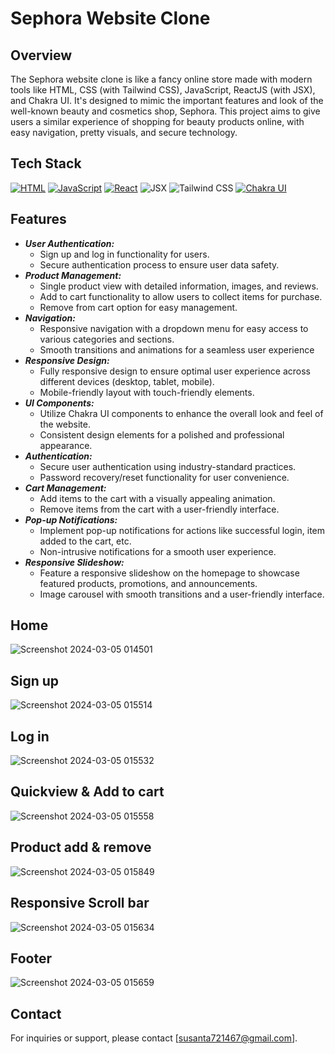 # Sephora Website Clone

## Overview
   The Sephora website clone is like a fancy online store made with modern tools like HTML, CSS (with Tailwind CSS), JavaScript, ReactJS (with JSX), and Chakra UI. It's designed to mimic the important features       and look of the well-known beauty and cosmetics shop, Sephora. This project aims to give users a similar experience of shopping for beauty products online, with easy navigation, pretty visuals, and secure         technology. 
  

## Tech Stack
[![HTML](https://img.shields.io/badge/HTML-%23E34F26.svg?style=for-the-badge&logo=html5&logoColor=white)](https://developer.mozilla.org/en-US/docs/Web/HTML)
[![JavaScript](https://img.shields.io/badge/JavaScript-%23F7DF1E.svg?style=for-the-badge&logo=javascript&logoColor=black)](https://developer.mozilla.org/en-US/docs/Web/JavaScript)
[![React](https://img.shields.io/badge/React-%2361DAFB.svg?style=for-the-badge&logo=react&logoColor=white)](https://reactjs.org/)
<img alt="JSX" src="https://img.shields.io/badge/JSX-%2300D8FF.svg?style=for-the-badge&logo=react&logoColor=white"/>
<img alt="Tailwind CSS" src="https://img.shields.io/badge/Tailwind_CSS-38B2AC?style=for-the-badge&logo=tailwind-css&logoColor=white"/>
[![Chakra UI](https://img.shields.io/badge/Chakra_UI-%23319795.svg?style=for-the-badge&logo=chakra-ui&logoColor=white)](https://chakra-ui.com/)


## Features
* ***User Authentication:***
  * Sign up and log in functionality for users.
  * Secure authentication process to ensure user data safety.
* ***Product Management:***
  * Single product view with detailed information, images, and reviews.
  * Add to cart functionality to allow users to collect items for purchase.
  * Remove from cart option for easy management.
* ***Navigation:***
   * Responsive navigation with a dropdown menu for easy access to various categories and sections.
   * Smooth transitions and animations for a seamless user experience
* ***Responsive Design:***
   * Fully responsive design to ensure optimal user experience across different devices (desktop, tablet, mobile).
  * Mobile-friendly layout with touch-friendly elements.
* ***UI Components:***
  * Utilize Chakra UI components to enhance the overall look and feel of the website.
  * Consistent design elements for a polished and professional appearance.
* ***Authentication:***
  * Secure user authentication using industry-standard practices.
  * Password recovery/reset functionality for user convenience.
* ***Cart Management:***
  * Add items to the cart with a visually appealing animation.
  * Remove items from the cart with a user-friendly interface. 
* ***Pop-up Notifications:***
   * Implement pop-up notifications for actions like successful login, item added to the cart, etc.
  * Non-intrusive notifications for a smooth user experience.
* ***Responsive Slideshow:***
    * Feature a responsive slideshow on the homepage to showcase featured products, promotions, and announcements.
  * Image carousel with smooth transitions and a user-friendly interface.
<!--  
* ***Search Functionality:***
  
    **1. Implement a search bar for users to easily find products.**
  
    **2. Autocomplete suggestions for quick and efficient searching.**

* ***Product Reviews:***
  
    **1. Allow users to leave and read product reviews.**
  
    **2. Star ratings and user comments for each product.**

 * ***Checkout Process:***
  
    **1. Streamlined and intuitive checkout process.**
  
    **2. Integration with secure payment gateways for online transactions.**

* ***Account Management:***
  
    **1. User account dashboard for order history, preferences, and personal information management.**
  
    **2. Easily accessible account settings for customization.**
-->
## Home

![Screenshot 2024-03-05 014501](https://github.com/Susanta0/Sephora/assets/130533362/209924b7-652e-4254-879a-a2626caaffa1)

## Sign up

![Screenshot 2024-03-05 015514](https://github.com/Susanta0/Sephora/assets/130533362/419e4c5b-dbfc-4c11-b263-0e4a01039320)

## Log in

![Screenshot 2024-03-05 015532](https://github.com/Susanta0/Sephora/assets/130533362/948d9916-ff6a-4b10-8b5c-27eed289ba5e)

## Quickview & Add to cart

![Screenshot 2024-03-05 015558](https://github.com/Susanta0/Sephora/assets/130533362/6685303c-0577-49f5-acb8-d8c9a6309709)

## Product add & remove

![Screenshot 2024-03-05 015849](https://github.com/Susanta0/Sephora/assets/130533362/2f58e733-44b2-4371-99a4-f534c1ee3ef7)

## Responsive Scroll bar

![Screenshot 2024-03-05 015634](https://github.com/Susanta0/Sephora/assets/130533362/13a8c1fe-4a19-4637-9d10-b116c41007e4)

## Footer

![Screenshot 2024-03-05 015659](https://github.com/Susanta0/Sephora/assets/130533362/9bc77b77-414c-4ecd-855c-3fdcf89318c1)

## Contact

For inquiries or support, please contact [susanta721467@gmail.com].

